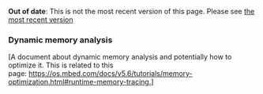 <span class="warnings">**Out of date**: This is not the most recent version of this page. Please see [the most recent version](y)</span>
### Dynamic memory analysis

[A document about dynamic memory analysis and potentially how to optimize it. This is related to this page: https://os.mbed.com/docs/v5.6/tutorials/memory-optimization.html#runtime-memory-tracing.]
